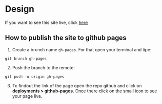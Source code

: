 # Design

If you want to see this site live, click [here](https://elyashar.github.io/design/)

## How to publish the site to github pages

1. Create a brunch name `gh-pages`. For that open your terminal and tipe:

```
git branch gh-pages
```

2. Push the branch to the remote:

```
git push -u origin gh-pages
```

3. To findout the link of the page open the repo github and click on **deployments > github-pages**. Once there click on the small icon to see your page live.
